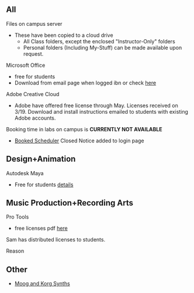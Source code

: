 ## All ##
Files on campus server
-   These have been copied to a cloud drive
    - All Class folders, except the enclosed "Instructor-Only" folders
    - Personal folders (Including My-Stuff) can be made available upon request.

Microsoft Office
- free for students
 - Download from email page when logged ibn or check [here](https://www.microsoft.com/en-us/education/products/office)


Adobe Creative Cloud
- Adobe have offered free license through May. Licenses received on 3/19. Download and install instructions emailed to students with existing Adobe accounts.

Booking time in labs on campus is __CURRENTLY NOT AVAILABLE__
-   [Booked Scheduler](https://booked.mercy.edu) Closed Notice added to login page

## Design+Animation ## 
Autodesk Maya
- Free for students [details](https://www.autodesk.com/education/free-software/maya)
    
## Music Production+Recording Arts ## 

Pro Tools
- free licenses pdf [here](https://cdn-www.avid.com/-/media/avid/files/corona-virus-2020/creative-product-foc-license-instructions.pdf?la=en&v=20200316211223)

Sam has distributed licenses to students.

Reason

## Other ##

- [Moog and Korg Synths](https://nam12.safelinks.protection.outlook.com/?url=https%3A%2F%2Fwww.engadget.com%2F2020%2F03%2F14%2Fmoog-and-korg-free-synth-apps%2F&data=02%7C01%7Cpwhite%40mercy.edu%7C0c46c744ab8f4688b9d708d7c947db71%7C88404777f24b4e1cada1bde9cda22754%7C0%7C0%7C637199182791765829&sdata=SFKQ17wIN87%2BHdkob6tFXetRdB71lXBplhE5eVF5pTE%3D&reserved=0)
